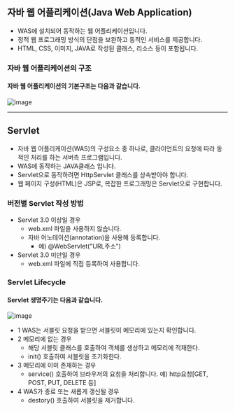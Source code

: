 ## 자바 웹 어플리케이션(Java Web Application)

- WAS에 설치되어 동작하는 웹 어플리케이션입니다.
- 정적 웹 프로그래밍 방식의 단점을 보완하고 동적인 서비스를 제공합니다.
- HTML, CSS, 이미지, JAVA로 작성된 클래스, 리소스 등이 포함됩니다.

### 자바 웹 어플리케이션의 구조

#### 자바 웹 어플리케이션의 기본구조는 다음과 같습니다.

![image](https://user-images.githubusercontent.com/46203866/91865811-bc8b5780-ecac-11ea-9ccd-998dab4e8dda.png)

--- 

## Servlet

- 자바 웹 어플리케이션(WAS)의 구성요소 중 하나로, 클라이언트의 요청에 따라 동적인 처리를 하는 서버측 프로그램입니다.
- WAS에 동작하는 JAVA클래스 입니다.
- Servlet으로 동작하려면 HttpServlet 클래스를 상속받아야 합니다.
- 웹 페이지 구성(HTML)은 JSP로, 복잡한 프로그래밍은 Servlet으로 구현합니다.

### 버전별 Servlet 작성 방법

- Servlet 3.0 이상일 경우
    - web.xml 파일을 사용하지 않습니다.
    - 자바 어노테이션(annotation)을 사용해 등록합니다.
        - 예) @WebServlet("URL주소")
- Servlet 3.0 미만일 경우
    - web.xml 파일에 직접 등록하여 사용합니다.

### Servlet Lifecycle

#### Servlet 생명주기는 다음과 같습니다.

![image](https://user-images.githubusercontent.com/46203866/91873520-13485f80-ecb4-11ea-871f-729d690e593d.png)

- 1 WAS는 서블릿 요청을 받으면 서블릿이 메모리에 있는지 확인합니다.
- 2 메모리에 없는 경우
    - 해당 서블릿 클래스를 호출하여 객체를 생상하고 메모리에 적재한다.
    - init() 호출하여 서블릿을 초기화한다.
- 3 메모리에 이미 존재하는 경우
    - service() 호출하여 브라우저의 요청을 처리합니다. 예) http요청[GET, POST, PUT, DELETE 등]
- 4 WAS가 종료 또는 새롭게 갱신될 경우
    - destory() 호출하여 서블릿을 제거합니다.
